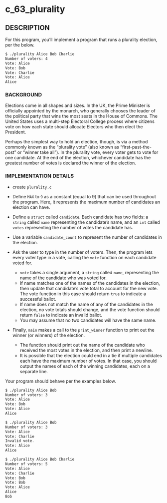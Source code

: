 # c_63_plurality

## DESCRIPTION

For this program, you’ll implement a program that runs a plurality election, per the below.

```bash
$ ./plurality Alice Bob Charlie
Number of voters: 4
Vote: Alice
Vote: Bob
Vote: Charlie
Vote: Alice
Alice
```

### BACKGROUND

Elections come in all shapes and sizes. In the UK, the Prime Minister is officially appointed by the monarch, who generally chooses the leader of the political party that wins the most seats in the House of Commons. The United States uses a multi-step Electoral College process where citizens vote on how each state should allocate Electors who then elect the President.

Perhaps the simplest way to hold an election, though, is via a method commonly known as the “plurality vote” (also known as “first-past-the-post” or “winner take all”). In the plurality vote, every voter gets to vote for one candidate. At the end of the election, whichever candidate has the greatest number of votes is declared the winner of the election.

### IMPLEMENTATION DETAILS

- create `plurality.c`

- Define `MAX` to `9` as a constant (equal to 9) that can be used throughout the program. Here, it represents the maximum number of candidates an election can have.

- Define a `struct` called `candidate`. Each candidate has two fields: a `string` called `name` representing the candidate’s name, and an `int` called `votes` representing the number of votes the candidate has.

- Use a variable `candidate_count` to represent the number of candidates in the election.

- Ask the user to type in the number of voters. Then, the program lets every voter type in a vote, calling the `vote` function on each candidate voted for.
  - `vote` takes a single argument, a `string` called `name`, representing the name of the candidate who was voted for.
  - If name matches one of the names of the candidates in the election, then update that candidate’s vote total to account for the new vote. The vote function in this case should return `true` to indicate a successful ballot.
  - If name does not match the name of any of the candidates in the election, no vote totals should change, and the vote function should return `false` to indicate an invalid ballot.
  - You may assume that no two candidates will have the same name.

- Finally, `main` makes a call to the `print_winner` function to print out the winner (or winners) of the election.
  - The function should print out the name of the candidate who received the most votes in the election, and then print a newline.
  - It is possible that the election could end in a tie if multiple candidates each have the maximum number of votes. In that case, you should output the names of each of the winning candidates, each on a separate line.

Your program should behave per the examples below.

``` bash
$ ./plurality Alice Bob
Number of voters: 3
Vote: Alice
Vote: Bob
Vote: Alice
Alice

$ ./plurality Alice Bob
Number of voters: 3
Vote: Alice
Vote: Charlie
Invalid vote.
Vote: Alice
Alice

$ ./plurality Alice Bob Charlie
Number of voters: 5
Vote: Alice
Vote: Charlie
Vote: Bob
Vote: Bob
Vote: Alice
Alice
Bob
```
